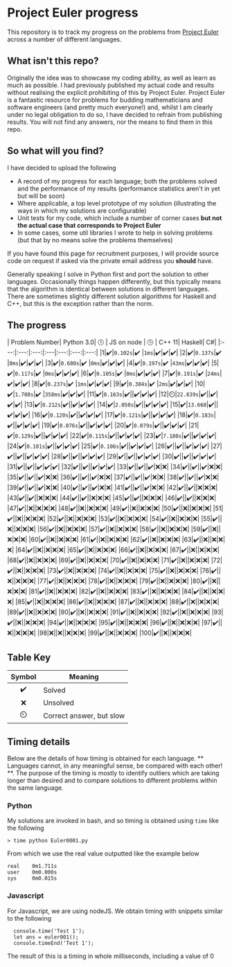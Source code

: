 # Project Euler progress

This repository is to track my progress on the problems from [Project Euler](https://projecteuler.net/) across a number of different languages.

## What isn't this repo?

Originally the idea was to showcase my coding ability, as well as learn as much as possible. I had previously published my actual code and results without realising the explicit prohibiting of this by Project Euler. Project Euler is a fantastic resource for problems for budding mathematicians and software engineers (and pretty much everyone!) and, whilst I am clearly under no legal obligation to do so, I have decided to refrain from publishing results. You will not find any answers, nor the means to find them in this repo.

## So what will you find?

I have decided to upload the following

* A record of my progress for each language; both the problems solved and the performance of my results (performance statistics aren't in yet but will be soon)
* Where applicable, a top level prototype of my solution (illustrating the ways in which my solutions are configurable)
* Unit tests for my code, which include a number of corner cases **but not the actual case that corresponds to Project Euler**
* In some cases, some util libraries I wrote to help in solving problems (but that by no means solve the problems themselves)

If you have found this page for recruitment purposes, I will provide source code on request if asked via the private email address you **should** have.

Generally speaking I solve in Python first and port the solution to other languages. Occasionally things happen differently, but this typically means that the algorithm is identical between solutions in different languages. There are sometimes slightly different solution algorithms for Haskell and C++, but this is the exception rather than the norm.

## The progress

| Problem Number| Python 3.0| :clock4: | JS on node | :clock4: | C++ 11| Haskell| C#|
|:---:|:---:|:---:|:---|:---:|:---:|:---:|
|1|:heavy_check_mark:|`0.102s`|:heavy_check_mark: |`1ms`|:heavy_check_mark:|:heavy_check_mark:|:heavy_check_mark:|
|2|:heavy_check_mark:|`0.137s`|:heavy_check_mark: |`0ms`|:heavy_check_mark:|:heavy_check_mark:|:heavy_check_mark:|
|3|:heavy_check_mark:|`0.680s`|:heavy_check_mark: |`0ms`|:heavy_check_mark:|:heavy_check_mark:|:heavy_check_mark:|
|4|:heavy_check_mark:|`0.197s`|:heavy_check_mark: |`43ms`|:heavy_check_mark:|:heavy_check_mark:|:heavy_check_mark:|
|5|:heavy_check_mark:|`0.117s`|:heavy_check_mark: |`0ms`|:heavy_check_mark:|:heavy_check_mark:|:heavy_check_mark:|
|6|:heavy_check_mark:|`0.105s`|:heavy_check_mark: |`0ms`|:heavy_check_mark:|:heavy_check_mark:|:heavy_check_mark:|
|7|:heavy_check_mark:|`0.191s`|:heavy_check_mark: |`24ms`|:heavy_check_mark:|:heavy_check_mark:|:heavy_check_mark:|
|8|:heavy_check_mark:|`0.237s`|:heavy_check_mark: |`1ms`|:heavy_check_mark:|:heavy_check_mark:|:heavy_check_mark:|
|9|:heavy_check_mark:|`0.384s`|:heavy_check_mark: |`2ms`|:heavy_check_mark:|:heavy_check_mark:|:heavy_check_mark:|
|10|:heavy_check_mark:|`1.708s`|:heavy_check_mark: |`358ms`|:heavy_check_mark:|:heavy_check_mark:|:heavy_check_mark:|
|11|:heavy_check_mark:|`0.163s`|:heavy_check_mark:||:heavy_check_mark:|:heavy_check_mark:|:heavy_check_mark:|
|12|:timer_clock:|`22.839s`|:heavy_check_mark:||:heavy_check_mark:|:heavy_check_mark:|:heavy_check_mark:|
|13|:heavy_check_mark:|`0.212s`|:heavy_check_mark:||:heavy_check_mark:|:heavy_check_mark:|:heavy_check_mark:|
|14|:heavy_check_mark:|`2.050s`|:heavy_check_mark:||:heavy_check_mark:|:heavy_check_mark:|:heavy_check_mark:|
|15|:heavy_check_mark:|`13.668`|:heavy_check_mark:||:heavy_check_mark:|:heavy_check_mark:|:heavy_check_mark:|
|16|:heavy_check_mark:|`0.120s`|:heavy_check_mark:||:heavy_check_mark:|:heavy_check_mark:|:heavy_check_mark:|
|17|:heavy_check_mark:|`0.121s`|:heavy_check_mark:||:heavy_check_mark:|:heavy_check_mark:|:heavy_check_mark:|
|18|:heavy_check_mark:|`0.183s`|:heavy_check_mark:||:heavy_check_mark:|:heavy_check_mark:|:heavy_check_mark:|
|19|:heavy_check_mark:|`0.076s`|:heavy_check_mark:||:heavy_check_mark:|:heavy_check_mark:|:heavy_check_mark:|
|20|:heavy_check_mark:|`0.079s`|:heavy_check_mark:||:heavy_check_mark:|:heavy_check_mark:|:heavy_check_mark:|
|21|:heavy_check_mark:|`0.129s`|:heavy_check_mark:||:heavy_check_mark:|:heavy_check_mark:|:heavy_check_mark:|
|22|:heavy_check_mark:|`0.115s`|:heavy_check_mark:||:heavy_check_mark:|:heavy_check_mark:|:heavy_check_mark:|
|23|:heavy_check_mark:|`7.180s`|:heavy_check_mark:||:heavy_check_mark:|:heavy_check_mark:|:heavy_check_mark:|
|24|:heavy_check_mark:|`0.101s`|:heavy_check_mark:||:heavy_check_mark:|:heavy_check_mark:|:heavy_check_mark:|
|25|:heavy_check_mark:|`0.106s`|:heavy_check_mark:||:heavy_check_mark:|:heavy_check_mark:|:heavy_check_mark:|
|26|:heavy_check_mark:||:heavy_check_mark:||:heavy_check_mark:|:heavy_check_mark:|:heavy_check_mark:|
|27|:heavy_check_mark:||:heavy_check_mark:||:heavy_check_mark:|:heavy_check_mark:|:heavy_check_mark:|
|28|:heavy_check_mark:||:heavy_check_mark:||:heavy_check_mark:|:heavy_check_mark:|:heavy_check_mark:|
|29|:heavy_check_mark:||:heavy_check_mark:||:heavy_check_mark:|:heavy_check_mark:|:heavy_check_mark:|
|30|:heavy_check_mark:||:heavy_check_mark:||:heavy_check_mark:|:heavy_check_mark:|:heavy_check_mark:|
|31|:heavy_check_mark:||:heavy_check_mark:||:heavy_check_mark:|:heavy_check_mark:|:heavy_check_mark:|
|32|:heavy_check_mark:||:heavy_check_mark:||:heavy_check_mark:|:heavy_check_mark:|:heavy_check_mark:|
|33|:heavy_check_mark:||:heavy_check_mark:||:heavy_check_mark:|:x:|:x:|
|34|:heavy_check_mark:||:heavy_check_mark:||:heavy_check_mark:|:x:|:x:|
|35|:heavy_check_mark:||:heavy_check_mark:||:heavy_check_mark:|:x:|:x:|
|36|:heavy_check_mark:||:heavy_check_mark:||:heavy_check_mark:|:x:|:x:|
|37|:heavy_check_mark:||:heavy_check_mark:||:heavy_check_mark:|:x:|:x:|
|38|:heavy_check_mark:||:heavy_check_mark:||:heavy_check_mark:|:x:|:x:|
|39|:heavy_check_mark:||:heavy_check_mark:||:heavy_check_mark:|:x:|:x:|
|40|:heavy_check_mark:||:heavy_check_mark:||:heavy_check_mark:|:x:|:x:|
|41|:heavy_check_mark:||:heavy_check_mark:||:heavy_check_mark:|:x:|:x:|
|42|:heavy_check_mark:||:heavy_check_mark:||:x:|:x:|:x:|
|43|:heavy_check_mark:||:heavy_check_mark:||:x:|:x:|:x:|
|44|:heavy_check_mark:||:heavy_check_mark:||:x:|:x:|:x:|
|45|:heavy_check_mark:||:heavy_check_mark:||:x:|:x:|:x:|
|46|:heavy_check_mark:||:heavy_check_mark:||:x:|:x:|:x:|
|47|:heavy_check_mark:||:x:||:x:|:x:|:x:|
|48|:heavy_check_mark:||:x:||:x:|:x:|:x:|
|49|:heavy_check_mark:||:x:||:x:|:x:|:x:|
|50|:heavy_check_mark:||:x:||:x:|:x:|:x:|
|51|:heavy_check_mark:||:x:||:x:|:x:|:x:|
|52|:heavy_check_mark:||:x:||:x:|:x:|:x:|
|53|:heavy_check_mark:||:x:||:x:|:x:|:x:|
|54|:heavy_check_mark:||:x:||:x:|:x:|:x:|
|55|:heavy_check_mark:||:x:||:x:|:x:|:x:|
|56|:heavy_check_mark:||:x:||:x:|:x:|:x:|
|57|:heavy_check_mark:||:x:||:x:|:x:|:x:|
|58|:heavy_check_mark:||:x:||:x:|:x:|:x:|
|59|:heavy_check_mark:||:x:||:x:|:x:|:x:|
|60|:heavy_check_mark:||:x:||:x:|:x:|:x:|
|61|:heavy_check_mark:||:x:||:x:|:x:|:x:|
|62|:heavy_check_mark:||:x:||:x:|:x:|:x:|
|63|:heavy_check_mark:||:x:||:x:|:x:|:x:|
|64|:heavy_check_mark:||:x:||:x:|:x:|:x:|
|65|:heavy_check_mark:||:x:||:x:|:x:|:x:|
|66|:heavy_check_mark:||:x:||:x:|:x:|:x:|
|67|:heavy_check_mark:||:x:||:x:|:x:|:x:|
|68|:heavy_check_mark:||:x:||:x:|:x:|:x:|
|69|:heavy_check_mark:||:x:||:x:|:x:|:x:|
|70|:heavy_check_mark:||:x:||:x:|:x:|:x:|
|71|:heavy_check_mark:||:x:||:x:|:x:|:x:|
|72|:heavy_check_mark:||:x:||:x:|:x:|:x:|
|73|:heavy_check_mark:||:x:||:x:|:x:|:x:|
|74|:heavy_check_mark:||:x:||:x:|:x:|:x:|
|75|:heavy_check_mark:||:x:||:x:|:x:|:x:|
|76|:heavy_check_mark:||:x:||:x:|:x:|:x:|
|77|:heavy_check_mark:||:x:||:x:|:x:|:x:|
|78|:heavy_check_mark:||:x:||:x:|:x:|:x:|
|79|:heavy_check_mark:||:x:||:x:|:x:|:x:|
|80|:heavy_check_mark:||:x:||:x:|:x:|:x:|
|81|:heavy_check_mark:||:x:||:x:|:x:|:x:|
|82|:heavy_check_mark:||:x:||:x:|:x:|:x:|
|83|:heavy_check_mark:||:x:||:x:|:x:|:x:|
|84|:heavy_check_mark:||:x:||:x:|:x:|:x:|
|85|:heavy_check_mark:||:x:||:x:|:x:|:x:|
|86|:heavy_check_mark:||:x:||:x:|:x:|:x:|
|87|:heavy_check_mark:||:x:||:x:|:x:|:x:|
|88|:heavy_check_mark:||:x:||:x:|:x:|:x:|
|89|:heavy_check_mark:||:x:||:x:|:x:|:x:|
|90|:heavy_check_mark:||:x:||:x:|:x:|:x:|
|91|:heavy_check_mark:||:x:||:x:|:x:|:x:|
|92|:heavy_check_mark:||:x:||:x:|:x:|:x:|
|93|:heavy_check_mark:||:x:||:x:|:x:|:x:|
|94|:heavy_check_mark:||:x:||:x:|:x:|:x:|
|95|:heavy_check_mark:||:x:||:x:|:x:|:x:|
|96|:heavy_check_mark:||:x:||:x:|:x:|:x:|
|97|:heavy_check_mark:||:x:||:x:|:x:|:x:|
|98|:x:||:x:||:x:|:x:|:x:|
|99|:heavy_check_mark:||:x:||:x:|:x:|:x:|
|100|:heavy_check_mark:||:x:||:x:|:x:|:x:|


## Table Key
|Symbol|Meaning|
|:---:|---|
|:heavy_check_mark:|Solved|
|:x:|Unsolved|
|:timer_clock:|Correct answer, but slow|

## Timing details

Below are the details of how timing is obtained for each language. ** Languages cannot, in any meaningful sense, be compared with each other! **. The purpose of the timing is mostly to identify outliers which are taking longer than desired and to compare solutions to different problems within the same language.

### Python

My solutions are invoked in bash, and so timing is obtained using `time` like the following
```
> time python Euler0001.py
```

From which we use the real value outputted like the example below

```
real    0m1.711s
user    0m0.000s
sys     0m0.015s
```

### Javascript
For Javascript, we are using nodeJS. We obtain timing with snippets similar to the following
```
  console.time('Test 1');
  let ans = euler001();
  console.timeEnd('Test 1');
```

The result of this is a timing in whole milliseconds, including a value of 0

